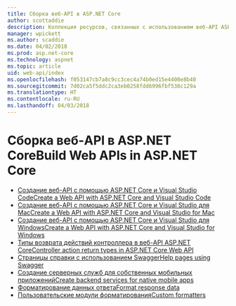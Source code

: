 ```yaml
---
title: Сборка веб-API в ASP.NET Core
author: scottaddie
description: Коллекция ресурсов, связанных с использованием веб-API ASP.NET Core
manager: wpickett
ms.author: scaddie
ms.date: 04/02/2018
ms.prod: asp.net-core
ms.technology: aspnet
ms.topic: article
uid: web-api/index
ms.openlocfilehash: f053147cb7a8c9cc3cec4a74b0ed15e4400e8b40
ms.sourcegitcommit: 7d02ca5f5ddc2ca3eb0258fdd6996fbf538c129a
ms.translationtype: HT
ms.contentlocale: ru-RU
ms.lasthandoff: 04/03/2018
---
```

# <a name="build-web-apis-in-aspnet-core"></a><span data-ttu-id="c5855-103">Сборка веб-API в ASP.NET Core</span><span class="sxs-lookup"><span data-stu-id="c5855-103">Build Web APIs in ASP.NET Core</span></span>

* [<span data-ttu-id="c5855-104">Создание веб-API с помощью ASP.NET Core и Visual Studio Code</span><span class="sxs-lookup"><span data-stu-id="c5855-104">Create a Web API with ASP.NET Core and Visual Studio Code</span></span>](xref:tutorials/web-api-vsc)
* [<span data-ttu-id="c5855-105">Создание веб-API с помощью ASP.NET Core и Visual Studio для Mac</span><span class="sxs-lookup"><span data-stu-id="c5855-105">Create a Web API with ASP.NET Core and Visual Studio for Mac</span></span>](xref:tutorials/first-web-api-mac)
* [<span data-ttu-id="c5855-106">Создание веб-API с помощью ASP.NET Core и Visual Studio для Windows</span><span class="sxs-lookup"><span data-stu-id="c5855-106">Create a Web API with ASP.NET Core and Visual Studio for Windows</span></span>](xref:tutorials/first-web-api)
* [<span data-ttu-id="c5855-107">Типы возврата действий контроллера в веб-API ASP.NET Core</span><span class="sxs-lookup"><span data-stu-id="c5855-107">Controller action return types in ASP.NET Core Web API</span></span>](xref:web-api/action-return-types)
* [<span data-ttu-id="c5855-108">Страницы справки с использованием Swagger</span><span class="sxs-lookup"><span data-stu-id="c5855-108">Help pages using Swagger</span></span>](xref:tutorials/web-api-help-pages-using-swagger)
* [<span data-ttu-id="c5855-109">Создание серверных служб для собственных мобильных приложений</span><span class="sxs-lookup"><span data-stu-id="c5855-109">Create backend services for native mobile apps</span></span>](xref:mobile/native-mobile-backend)
* [<span data-ttu-id="c5855-110">Форматирование данных ответа</span><span class="sxs-lookup"><span data-stu-id="c5855-110">Format response data</span></span>](xref:web-api/advanced/formatting)
* [<span data-ttu-id="c5855-111">Пользовательские модули форматирования</span><span class="sxs-lookup"><span data-stu-id="c5855-111">Custom formatters</span></span>](xref:web-api/advanced/custom-formatters)